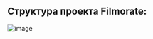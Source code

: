 ## Структура проекта Filmorate:
![image](https://user-images.githubusercontent.com/92729800/209474943-a7126b76-3b5e-4c4e-8a4f-ff7a547b1808.png)
